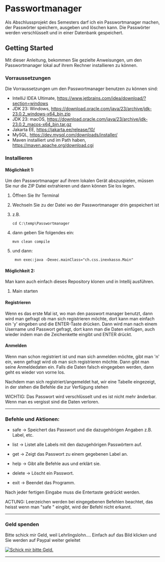 # Passwortmanager

Als Abschlussprojekt des Semesters darf ich ein Passwortmanager machen, der Passwörter speichern, ausgeben und löschen kann. Die Passwörter werden verschlüsselt und in einer Datenbank gespeichert.


## Getting Started

Mit dieser Anleitung, bekommen Sie gezielte Anweisungen, um den Passwortmanager lokal auf ihrem Rechner installieren zu können.

### Vorraussetzungen

Die Vorraussetzungen um den Passwortmanager benutzen zu können sind: 

- IntelliJ IDEA Ultimate, https://www.jetbrains.com/idea/download/?section=windows
- JDK 23: Windows, https://download.oracle.com/java/23/archive/jdk-23.0.2_windows-x64_bin.zip
- JDK 23: macOS, https://download.oracle.com/java/23/archive/jdk-23.0.2_macos-x64_bin.tar.gz
- Jakarta EE, https://jakarta.ee/release/10/
- MySQL, https://dev.mysql.com/downloads/installer/
- Maven installiert und im Path haben, https://maven.apache.org/download.cgi
  

### Installieren

#### Möglichkeit 1:

Um den Passwortmanager auf ihrem lokalen Gerät abszuspielen, müssen Sie nur die ZIP Datei extrahieren und dann können Sie los legen.

1. Öffnen Sie Ihr Terminal
2. Wechseln Sie zu der Datei wo der Passwortmanager drin gespeichert ist
3. z.B.
   
       cd C:\temp\Passwortmanager
5. dann geben Sie folgendes ein:
   
       mvn clean compile

6. und dann:

        mvn exec:java -Dexec.mainClass="ch.css.inexkasso.Main"
            


#### Möglichkeit 2:

Man kann auch einfach dieses Repository klonen und in Intellij ausführen.

1. Main starten

#### Registrieren
Wenn es das erste Mal ist, wo man den passwort manager benutzt, dann wird man gefragt ob man sich registrieren möchte, dort kann man einfach ein 'y' eingeben und die ENTER-Taste drücken.
Dann wird man nach einem Username und Passwort gefragt, dort kann man die Daten einfügen, auch wieder indem man die Zeichenkette eingibt und ENTER drückt.

#### Anmelden

Wenn man schon registriert ist und man sich anmelden möchte, gibt man 'n' ein, wenn gefragt wird ob man sich registrieren möchte.
Dann gibt man seine Anmeldedaten ein. Falls die Daten falsch eingegeben werden, dann geht es wieder von vorne los.

Nachdem man sich registriert/angemeldet hat, wir eine Tabelle eingezeigt, in der stehen die Befehle die zur Verfügung stehen

WICHTIG: Das Passwort wird verschlüsselt und es ist nicht mehr änderbar. Wenn man es vergisst sind die Daten verloren.

----------------------------------------------------------------------------------------------------------------
  
### Befehle und Aktionen:

- safe   ->  Speichert das Passwort und die dazugehörigen Angaben z.B. Label, etc.  

- list   ->  Listet alle Labels mit den dazugehörigen Passwörtern auf.              

- get    ->  Zeigt das Passwort zu einem gegebenen Label an.                        

- help   ->  Gibt alle Befehle aus und erklärt sie.                                 

- delete ->  Löscht ein Passwort.                                                   

- exit   ->  Beendet das Programm.                                                  

Nach jeder fertigen Eingabe muss die Entertaste gedrückt werden.

ACTUNG: Leerzeichen werden bei eingegebenen Befehlen beachtet, das heisst wenn man "safe " eingibt, wird der Befehl nicht erkannt.


---
### Geld spenden

Bitte schick mir Geld, weil Lehrlingslohn.... Einfach auf das Bild klicken und Sie werden auf Paypal weiter geleitet

<a href="https://www.paypal.com/ch/digital-wallet/send-receive-money/send-money" target="_blank"><img src="https://i.ytimg.com/vi/KMdjT9RTgqw/hqdefault.jpg" alt="Schick mir bitte Geld." style="height: auto !important;width: auto !important;" ></a>

---
